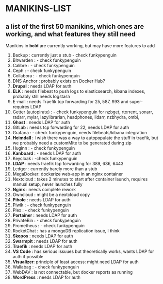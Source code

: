 # MANIKINS-LIST

## a list of the first 50 manikins, which ones are working, and what features they still need

Manikins in **bold** are currently working, but may have more features to add

1. Backup : currently just a stub - check funkypenguin
2. Bitwarden : - check funkypenguin
3. Calibre : - check funkypenguin
4. Ceph : - check funkypenguin
5. Collabora : - check funkypenguin
6. DNS Anchor : probably exists on Docker Hub?
7. **Drupal** : needs LDAP for auth
8. **ELK** : needs filebeat to push logs to elasticsearch, kibana indexes, probably still needs logstash
9. E-mail : needs Traefik tcp forwarding for 25, 587, 993 and super-requires LDAP
10. Getter (autopirate) : - check funkypenguin for nzbget, rtorrent, sonarr, radarr, mylar, lazylibrarian, headphones, lidarr, nzbhydra, ombi,
11. **Ghost** : needs LDAP for auth
12. GitLab : needs tcp forwarding for 22, needs LDAP for auth
13. Grafana : - check funkypenguin, needs filebeats/kibana integration
14. **Heimdall** : I wish there was a way to autopopulate the stuff in traefik, but we probably need a customMite to be generated during zip
15. Huginn : - check funkypenguin
16. **Kanboard** : - needs LDAP for auth
17. Keycloak : -check funkypenguin
18. **LDAP** : needs traefik tcp forwarding for 389, 636, 6443
19. Ledger : currently barely more than a stub
20. MegaDocker: dockerize web-app in an nginx container
21. Nextcloud : takes 2 minutes to start after container launch, requires manual setup, never launches fully
22. **Nginx** : needs complete rework
23. Owncloud : might be a nextcloud copy
24. **Pihole** : needs LDAP for auth
25. Piwik : - check funkypenguin
26. Plex : - check funkypenguin
27. **Portainer** : needs LDAP for auth
28. PrivateBin : - check funkypenguin
29. Prometheus : - check funkypenguin
30. RocketChat : has a mongoDB replication issue, I think
31. **Skopos** : needs LDAP for auth
32. **Swarmpit** : needs LDAP for auth
33. **Traefik** : needs LDAP for auth
34. **VS Code** : has serious issuues but theoretically works, wants LDAP for auth if possible
35. **Visualizer**: principle of least access: might need LDAP for auth
36. Wallabag : - check funkypenguin
37. WebDAV : is not connectable, but docker reports as running
38. **WordPress** : needs LDAP for auth
